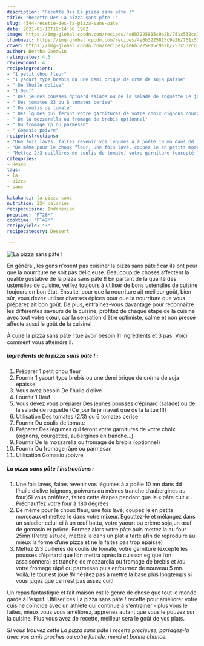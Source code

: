 ```yaml
---
description: "Recette Des La pizza sans pâte !"
title: "Recette Des La pizza sans pâte !"
slug: 4544-recette-des-la-pizza-sans-pate
date: 2021-01-10T19:14:36.196Z
image: https://img-global.cpcdn.com/recipes/4e6b3225815c9a2b/751x532cq70/la-pizza-sans-pate-photo-principale-de-la-recette.jpg
thumbnail: https://img-global.cpcdn.com/recipes/4e6b3225815c9a2b/751x532cq70/la-pizza-sans-pate-photo-principale-de-la-recette.jpg
cover: https://img-global.cpcdn.com/recipes/4e6b3225815c9a2b/751x532cq70/la-pizza-sans-pate-photo-principale-de-la-recette.jpg
author: Bertha Goodwin
ratingvalue: 4.5
reviewcount: 4
recipeingredient:
- "1 petit chou fleur"
- "1 yaourt type brebis ou une demi brique de crme de soja paisse"
- " De lhuile dolive"
- "1 0euf"
- " Des jeunes pousses dpinard salade ou de la salade de roquette Ce jour la je navait que de la laitue "
- " Des tomates 23 ou 6 tomates cerise"
- " Du coulis de tomate"
- " Des lgumes qui feront votre garnitures de votre choix oignons courgettes aubergines en tranche"
- " De la mozzarella ou fromage de brebis optionnel"
- " Du fromage rp ou parmesan"
- " Gomasio poivre"
recipeinstructions:
- "Une fois lavés, faites revenir vos légumes à à poêle 10 mn dans dd l’huile d’olive (oignons, poivrons ou mêmes tranche d’aubergines au four)Si vous préférez, faites cette étapes pendant que la « pâte cuit « . Préchauffez votre four à 180 dégrées"
- "De même pour le choux fleur, une fois lavé, coupez le en petits morceaux et mettez le dans votre mixeur. Egouttez-le et mélangez dans un saladier celui-ci à un œuf battu, votre yaourt ou crème soja,un œuf de gomasio et poivre. Formez alors votre pâte puis mettez la au four 25mn (Petite astuce, mettez la dans un plat à tarte afin de reproduire au mieux la forme d’une pizza et ne la faites pas trop épaisse)"
- "Mettez 2/3 cuillères de coulis de tomate, votre garniture (excepté les pousses d’épinard que l’on mettra après la cuisson eg que l’on assaisonnera) et tranche de mozzarella ou fromage de brebis et /ou votre fromage râpé ou parmesan puis enfournez de nouveau 5 mn. Voilà, le tour est joué !N’hésitez pas à mettre la base plus longtemps si vous jugez que ce n’est pas assez cuit!"
categories:
- Resep
tags:
- la
- pizza
- sans

katakunci: la pizza sans 
nutrition: 224 calories
recipecuisine: Indonesian
preptime: "PT26M"
cooktime: "PT42M"
recipeyield: "3"
recipecategory: Dessert

---
```



![La pizza sans pâte !](https://img-global.cpcdn.com/recipes/4e6b3225815c9a2b/751x532cq70/la-pizza-sans-pate-photo-principale-de-la-recette.jpg)

En général, les gens n'osent pas cuisiner la pizza sans pâte ! car ils ont peur que la nourriture ne soit pas délicieuse. Beaucoup de choses affectent la qualité gustative de la pizza sans pâte !! En partant de la qualité des ustensiles de cuisine, veillez toujours à utiliser de bons ustensiles de cuisine toujours en bon état. Ensuite, pour que la nourriture ait meilleur goût, bien sûr, vous devez utiliser diverses épices pour que la nourriture que vous préparez ait bon goût. De plus, entraînez-vous davantage pour reconnaître les différentes saveurs de la cuisine, profitez de chaque étape de la cuisine avec tout votre cœur, car la sensation d'être optimiste, calme et non pressé affecte aussi le goût de la cuisine!

<!--inarticleads1-->

À cuire la pizza sans pâte ! tue avoir besoin 11 Ingrédients et 3 pas. Voici comment vous atteindre il.

##### Ingrédients de la pizza sans pâte ! :

1. Préparer 1 petit chou fleur
1. Fournir 1 yaourt type brebis ou une demi brique de crème de soja épaisse
1. Vous avez besoin  De l’huile d’olive
1. Fournir 1 0euf
1. Vous devez vous préparer  Des jeunes pousses d’épinard (salade) ou de la salade de roquette (Ce jour la je n’avait que de la laitue !!!)
1. Utilisation  Des tomates (2/3) ou 6 tomates cerise
1. Fournir  Du coulis de tomate
1. Préparer  Des légumes qui feront votre garnitures de votre choix (oignons, courgettes, aubergines en tranche...)
1. Fournir  De la mozzarella ou fromage de brebis (optionnel)
1. Fournir  Du fromage râpé ou parmesan
1. Utilisation  Gomasio /poivre




<!--inarticleads2-->

##### La pizza sans pâte ! instructions :

1. Une fois lavés, faites revenir vos légumes à à poêle 10 mn dans dd l’huile d’olive (oignons, poivrons ou mêmes tranche d’aubergines au four)Si vous préférez, faites cette étapes pendant que la « pâte cuit « . Préchauffez votre four à 180 dégrées
1. De même pour le choux fleur, une fois lavé, coupez le en petits morceaux et mettez le dans votre mixeur. Egouttez-le et mélangez dans un saladier celui-ci à un œuf battu, votre yaourt ou crème soja,un œuf de gomasio et poivre. Formez alors votre pâte puis mettez la au four 25mn (Petite astuce, mettez la dans un plat à tarte afin de reproduire au mieux la forme d’une pizza et ne la faites pas trop épaisse)
1. Mettez 2/3 cuillères de coulis de tomate, votre garniture (excepté les pousses d’épinard que l’on mettra après la cuisson eg que l’on assaisonnera) et tranche de mozzarella ou fromage de brebis et /ou votre fromage râpé ou parmesan puis enfournez de nouveau 5 mn. Voilà, le tour est joué !N’hésitez pas à mettre la base plus longtemps si vous jugez que ce n’est pas assez cuit!




<!--inarticleads1-->

<p>
Un repas fantastique et fait maison est le genre de chose que tout le monde garde à l'esprit. Utiliser ces La pizza sans pâte ! recette pour améliorer votre cuisine coïncide avec un athlète qui continue à s'entraîner - plus vous le faites, mieux vous vous améliorez, apprenez autant que vous le pouvez sur la cuisine. Plus vous avez de recette, meilleur sera le goût de vos plats.
</p>

<p>
<i>Si vous trouvez cette La pizza sans pâte ! recette précieuse, partagez-la avec vos amis proches ou votre famille, merci et bonne chance.</i>
</p>
